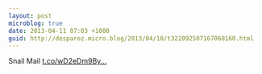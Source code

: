 ```yaml
---
layout: post
microblog: true
date: 2013-04-11 07:03 +1000
guid: http://desparoz.micro.blog/2013/04/10/t322092507167068160.html
---
```

Snail Mail [t.co/wD2eDm9By...](http://t.co/wD2eDm9By4)

